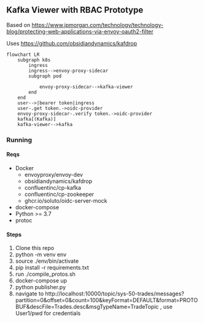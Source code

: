 ## Kafka Viewer with RBAC Prototype

Based on https://www.jpmorgan.com/technology/technology-blog/protecting-web-applications-via-envoy-oauth2-filter

Uses https://github.com/obsidiandynamics/kafdrop

``` mermaid
flowchart LR
    subgraph k8s
        ingress
        ingress-->envoy-proxy-sidecar
        subgraph pod
            
            envoy-proxy-sidecar-->kafka-viewer
        end
    end
    user-->|bearer token|ingress
    user-.get token.->oidc-provider
    envoy-proxy-sidecar-.verify token.->oidc-provider
    kafka[(Kafka)]
    kafka-viewer-->kafka
```

### Running

#### Reqs
* Docker
    * envoyproxy/envoy-dev
    * obsidiandynamics/kafdrop
    * confluentinc/cp-kafka
    * confluentinc/cp-zookeeper
    * ghcr.io/soluto/oidc-server-mock
* docker-compose
* Python >= 3.7
* protoc


#### Steps


1. Clone this repo
1. python -m venv env
1. source ./env/bin/activate
1. pip install -r requirements.txt
1. run ./compile_protos.sh
1. docker-compose up
1. python publisher.py
1. navigate to http://localhost:10000/topic/sys-50-trades/messages?partition=0&offset=0&count=100&keyFormat=DEFAULT&format=PROTOBUF&descFile=Trades.desc&msgTypeName=TradeTopic ,  use User1/pwd for credentials
